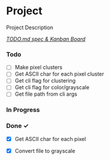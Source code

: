 # Project

Project Description

<em>[TODO.md spec & Kanban Board](https://bit.ly/3fCwKfM)</em>

### Todo

- [ ] Make pixel clusters  
- [ ] Get ASCII char for each pixel cluster  
- [ ] Get cli flag for clustering  
- [ ] Get cli flag for color/grayscale  
- [ ] Get file path from cli args  

### In Progress


### Done ✓

- [x] Get ASCII char for each pixel  
- [x] Convert file to grayscale  

